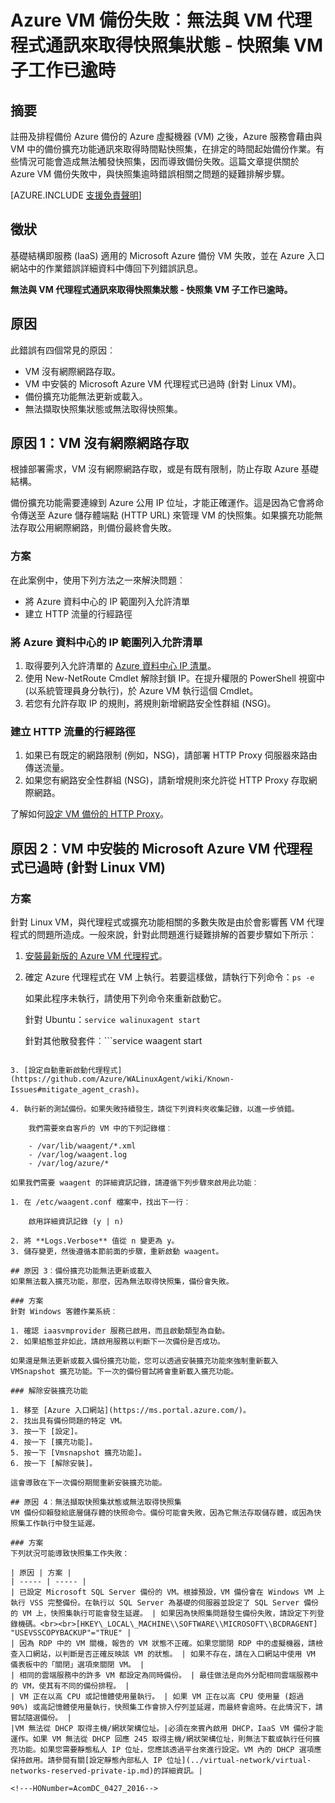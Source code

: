 <properties
   pageTitle="Azure VM 備份失敗︰無法與 VM 代理程式通訊來取得快照集狀態 - 快照 VM 子工作已逾時 | Microsoft Azure"
   description="與無法與 VM 代理程式通訊來取得快照集狀態相關的 Azure VM 備份失敗的徵狀原因和解決方案。快照集 VM 子工作已逾時錯誤"
   services="backup"
   documentationCenter=""
   authors="genlin"
   manager="jwhit"
   editor=""/>

<tags
    ms.service="backup"
    ms.workload="storage-backup-recovery"
    ms.tgt_pltfrm="na"
    ms.devlang="na"
    ms.topic="article"
    ms.date="04/27/2016"
    ms.author="jimpark; markgal"/>

# Azure VM 備份失敗︰無法與 VM 代理程式通訊來取得快照集狀態 - 快照集 VM 子工作已逾時

## 摘要

註冊及排程備份 Azure 備份的 Azure 虛擬機器 (VM) 之後，Azure 服務會藉由與 VM 中的備份擴充功能通訊來取得時間點快照集，在排定的時間起始備份作業。有些情況可能會造成無法觸發快照集，因而導致備份失敗。這篇文章提供關於 Azure VM 備份失敗中，與快照集逾時錯誤相關之問題的疑難排解步驟。

[AZURE.INCLUDE [支援免責聲明](../../includes/support-disclaimer.md)]

## 徵狀

基礎結構即服務 (IaaS) 適用的 Microsoft Azure 備份 VM 失敗，並在 Azure 入口網站中的作業錯誤詳細資料中傳回下列錯誤訊息。

**無法與 VM 代理程式通訊來取得快照集狀態 - 快照集 VM 子工作已逾時。**

## 原因
此錯誤有四個常見的原因︰

- VM 沒有網際網路存取。
- VM 中安裝的 Microsoft Azure VM 代理程式已過時 (針對 Linux VM)。
- 備份擴充功能無法更新或載入。
- 無法擷取快照集狀態或無法取得快照集。

## 原因 1：VM 沒有網際網路存取
根據部署需求，VM 沒有網際網路存取，或是有既有限制，防止存取 Azure 基礎結構。

備份擴充功能需要連線到 Azure 公用 IP 位址，才能正確運作。這是因為它會將命令傳送至 Azure 儲存體端點 (HTTP URL) 來管理 VM 的快照集。如果擴充功能無法存取公用網際網路，則備份最終會失敗。

### 方案
在此案例中，使用下列方法之一來解決問題︰

- 將 Azure 資料中心的 IP 範圍列入允許清單
- 建立 HTTP 流量的行經路徑

### 將 Azure 資料中心的 IP 範圍列入允許清單

1. 取得要列入允許清單的 [Azure 資料中心 IP 清單](https://www.microsoft.com/download/details.aspx?id=41653)。
2. 使用 New-NetRoute Cmdlet 解除封鎖 IP。在提升權限的 PowerShell 視窗中 (以系統管理員身分執行)，於 Azure VM 執行這個 Cmdlet。
3. 若您有允許存取 IP 的規則，將規則新增網路安全性群組 (NSG)。

### 建立 HTTP 流量的行經路徑

1. 如果已有既定的網路限制 (例如，NSG)，請部署 HTTP Proxy 伺服器來路由傳送流量。
2. 如果您有網路安全性群組 (NSG)，請新增規則來允許從 HTTP Proxy 存取網際網路。

了解如何[設定 VM 備份的 HTTP Proxy](backup-azure-vms-prepare.md#using-an-http-proxy-for-vm-backups)。

## 原因 2︰VM 中安裝的 Microsoft Azure VM 代理程式已過時 (針對 Linux VM)

### 方案
針對 Linux VM，與代理程式或擴充功能相關的多數失敗是由於會影響舊 VM 代理程式的問題所造成。一般來說，針對此問題進行疑難排解的首要步驟如下所示︰

1. [安裝最新版的 Azure VM 代理程式](https://acom-swtest-2.azurewebsites.net/documentation/articles/virtual-machines-linux-update-agent/)。
2. 確定 Azure 代理程式在 VM 上執行。若要這樣做，請執行下列命令：```ps -e```

    如果此程序未執行，請使用下列命令來重新啟動它。

    針對 Ubuntu：```service walinuxagent start```

    針對其他散發套件︰```service waagent start
```

3. [設定自動重新啟動代理程式](https://github.com/Azure/WALinuxAgent/wiki/Known-Issues#mitigate_agent_crash)。

4. 執行新的測試備份。如果失敗持續發生，請從下列資料夾收集記錄，以進一步偵錯。

    我們需要來自客戶的 VM 中的下列記錄檔︰

    - /var/lib/waagent/*.xml
    - /var/log/waagent.log
    - /var/log/azure/*

如果我們需要 waagent 的詳細資訊記錄，請遵循下列步驟來啟用此功能︰

1. 在 /etc/waagent.conf 檔案中，找出下一行︰

    啟用詳細資訊記錄 (y | n)

2. 將 **Logs.Verbose** 值從 n 變更為 y。
3. 儲存變更，然後遵循本節前面的步驟，重新啟動 waagent。

## 原因 3︰備份擴充功能無法更新或載入
如果無法載入擴充功能，那麼，因為無法取得快照集，備份會失敗。

### 方案
針對 Windows 客體作業系統︰

1. 確認 iaasvmprovider 服務已啟用，而且啟動類型為自動。
2. 如果組態並非如此，請啟用服務以判斷下一次備份是否成功。

如果還是無法更新或載入備份擴充功能，您可以透過安裝擴充功能來強制重新載入 VMSnapshot 擴充功能。下一次的備份嘗試將會重新載入擴充功能。

### 解除安裝擴充功能

1. 移至 [Azure 入口網站](https://ms.portal.azure.com/)。
2. 找出具有備份問題的特定 VM。
3. 按一下 [設定]。
4. 按一下 [擴充功能]。
5. 按一下 [Vmsnapshot 擴充功能]。
6. 按一下 [解除安裝]。

這會導致在下一次備份期間重新安裝擴充功能。

## 原因 4︰無法擷取快照集狀態或無法取得快照集
VM 備份仰賴發給底層儲存體的快照命令。備份可能會失敗，因為它無法存取儲存體，或因為快照集工作執行中發生延遲。

### 方案
下列狀況可能導致快照集工作失敗：

| 原因 | 方案 |
| ----- | ----- |
| 已設定 Microsoft SQL Server 備份的 VM。根據預設，VM 備份會在 Windows VM 上執行 VSS 完整備份。在執行以 SQL Server 為基礎的伺服器並設定了 SQL Server 備份的 VM 上，快照集執行可能會發生延遲。 | 如果因為快照集問題發生備份失敗，請設定下列登錄機碼。<br><br>[HKEY\_LOCAL\_MACHINE\\SOFTWARE\\MICROSOFT\\BCDRAGENT] "USEVSSCOPYBACKUP"="TRUE" |
| 因為 RDP 中的 VM 關機，報告的 VM 狀態不正確。如果您關閉 RDP 中的虛擬機器，請檢查入口網站，以判斷是否正確反映該 VM 的狀態。 | 如果不存在，請在入口網站中使用 VM 儀表板中的「關閉」選項來關閉 VM。 |
| 相同的雲端服務中的許多 VM 都設定為同時備份。 | 最佳做法是向外分配相同雲端服務中的 VM，使其有不同的備份排程。 |
| VM 正在以高 CPU 或記憶體使用量執行。 | 如果 VM 正在以高 CPU 使用量 (超過 90%) 或高記憶體使用量執行，快照集工作會排入佇列並延遲，而最終會逾時。在此情況下，請嘗試隨選備份。 |
|VM 無法從 DHCP 取得主機/網狀架構位址。|必須在來賓內啟用 DHCP，IaaS VM 備份才能運作。如果 VM 無法從 DHCP 回應 245 取得主機/網狀架構位址，則無法下載或執行任何擴充功能。如果您需要靜態私人 IP 位址，您應該透過平台來進行設定。VM 內的 DHCP 選項應保持啟用。請參閱有關[設定靜態內部私人 IP 位址](../virtual-network/virtual-networks-reserved-private-ip.md)的詳細資訊。|

<!---HONumber=AcomDC_0427_2016-->